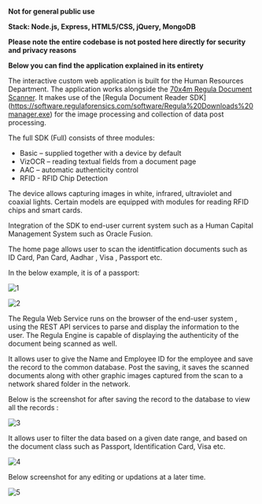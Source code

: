 **Not for general public use**

**Stack: Node.js, Express, HTML5/CSS, jQuery, MongoDB**

**Please note the entire codebase is not posted here directly for security and privacy reasons**

**Below you can find the application explained in its entirety**

The interactive custom web application is built for the Human Resources Department. The application works alongside the [70x4m Regula Document Scanner](https://regulaforensics.com/en/products/machine_verification/70x4m/).
It makes use of the [Regula Document Reader SDK] (https://software.regulaforensics.com/software/Regula%20Downloads%20manager.exe) for the image processing and collection of data post processing.

The full SDK (Full) consists of three modules:

- Basic – supplied together with a device by default
- VizOCR – reading textual fields from a document page
- AAC – automatic authenticity control
- RFID - RFID Chip Detection

The device allows capturing images in white, infrared, ultraviolet and coaxial lights. Certain models are equipped with modules for reading RFID chips and smart cards. 

Integration of the SDK to end-user current system such as a Human Capital Management System such as Oracle Fusion.

The home page allows user to scan the identitfication documents such as ID Card, Pan Card, Aadhar , Visa , Passport etc.

In the below example, it is of a passport:

![1](https://user-images.githubusercontent.com/79444187/170065036-049ef8fa-a0eb-40c4-95c0-4f88ee889208.png)


![2](https://user-images.githubusercontent.com/79444187/170065065-297e05c7-68bd-4ad4-a8a0-aa57150b4c77.png)


The Regula Web Service runs on the browser of the end-user system , using the REST API services to parse and display the information to the user. The Regula Engine is capable of displaying the authenticity of the document being scanned as well.

It allows user to give the Name and Employee ID for the employee and save the record to the common database. Post the saving, it saves the scanned documents along with other graphic images captured from the scan to a network shared folder in the network.

Below is the screenshot for after saving the record to the database to view all the records :

![3](https://user-images.githubusercontent.com/79444187/170066820-815ffaa3-5bb5-447f-8c9c-94df30b5c98e.png)

It allows user to filter the data based on a given date range, and based on the document class such as Passport, Identification Card, Visa etc. 

![4](https://user-images.githubusercontent.com/79444187/170068973-6af806dd-f65f-46c4-9340-9dd194602d02.png)

Below screenshot for any editing or updations at a later time.

![5](https://user-images.githubusercontent.com/79444187/170066992-27cfe631-a8fa-44c8-8639-32fa947e52b2.png)












  
